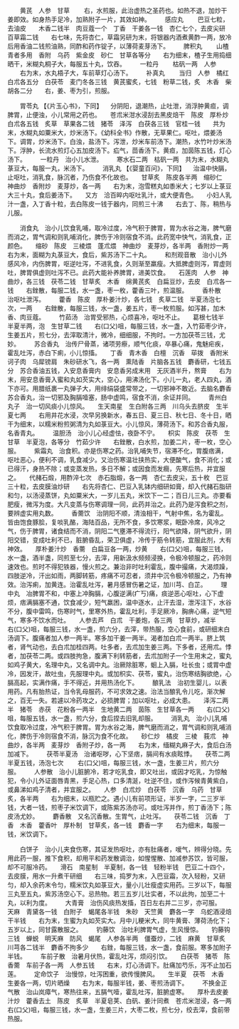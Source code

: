 <!-- { "loadSidebar": true } -->
　　黄芪　人参　甘草
　　右，水煎服，此治虚热之圣药也。如热不退，加炒干姜即效。如身热手足冷，加熟附子一片，其效如神。
　　感应丸
　　巴豆七粒，去油皮　　木香二钱半　肉豆蔻一个　丁香　干姜各一钱　杏仁七个，去皮尖研　百草霜二钱　　右七味，先将杏仁，草霜另研为末，将银器内酒煮黄酢一两，放冷后用香油二钱煎油熟，同酢和药作锭子，以薄荷麦芽汤下。
　　脾积丸
　　山楂青者多用　香附　乌药　紫金皮　砂仁　甘草各等分　　右为细末，楂子生用捣细晒干，米糊丸桐子大，每服五十丸，饮吞。
　　一粒丹
　　枯矾一两　人参
　　右为末，水丸梧子大，车前草灯心汤下。
　　补真丸
　　当归　人参　橘红　白朮各五分　白茯苓　麦门冬各三钱　黄芪蜜炙，七钱　粉草二钱，炙　木香　柴胡各二分　　右，姜、枣为引，煎服。

　　胃苓丸 【《片玉心书》，下同】 　分阴阳，退潮热，止吐泄，消浮肿黄疸，调脾胃，止便浊，小儿常用之药也。　　苍朮米泔水浸刮去黑皮焙干　陈皮　厚朴炒　白朮各五钱　炙草　草果各二钱　猪苓　泽泻　白茯各三钱　官桂一钱　　共为末，水糊丸如粟米大，炒米汤下。《幼科全书》作散，无草果仁。呕吐，煨姜汤下。调胃，炒米汤下。白浊，盐汤下。泻泄，炒米车前汤下。潮热，水竹叶炒米汤下。浮肿，长流水煎灯心五加皮汤下。疝气，茴香汤下。黄疸，加茵陈五钱，灯心汤下。
　　一粒丹　治小儿水泄。
　　寒水石二两　枯矾一两　共为末，水糊丸菉豆大，每服一丸，米汤下。
　　消乳丸 【《婴童百问》，下同】 　治温中快膈，止呕吐，消乳食，脉沉者，乃伤食不化故也。　　甘草炙　陈皮各半两　缩砂仁　神曲炒　香附炒　麦芽炒，各一两　　右为末，泡雪糕丸如黍米大；七岁以上菉豆大三十丸，食后姜汤下。　　又方　洽百晬内呕吐乳汁，或大便青色。　　小妇人乳汁一盏，入丁香十粒，去白陈皮一钱于器内，同煎三十沸　　右去丁、陈，稍热与儿服。

　　消食丸　治小儿饮食乳哺，取冷过度，冷气积于脾胃，胃为水谷之海，脾气磨而消之，胃气调和则乳哺消化，脾伤于冷则宿食不消。此药宽中快气，消乳食，正颜色。　　缩砂　陈皮　三棱煨　蓬朮煨　神曲炒　麦芽炒，各半两　香附炒一两　　右为末，面糊为丸菉豆大，食后，紫苏汤下二十丸。
　　和剂观音散　治小儿外感风冷，内伤脾胃，呕逆吐泻，不进乳食，久则渐至羸瘦。大抵脾虚则泻，胃虚则吐，脾胃俱虚则吐泻不已。此药大能补养脾胃，进美饮食。　　石莲肉　人参　神曲炒，各三钱　茯苓二钱　甘草炙　木香　绵黄芪炙　白扁豆炒，去皮　白朮各一钱　　右銼散，每服二钱，水一盏，枣一枚，藿香三叶，煎温服。
　　香朴散　治呕吐泄泻。
　　藿香　陈皮　厚朴姜汁炒，各七钱　炙草二钱　半夏汤泡七次，一两　　右銼散，每服三钱，水一盏，姜五片，枣一枚煎服。如泻甚，加木香、肉豆蔻。
　　竹茹汤　治胃受邪热，心烦喜冷，呕吐不止。　　葛根七钱半　半夏半两，泡　生甘草二钱　　右(口父)咀，每服三钱，水一盏，入竹茹枣少许，生姜五片，煎七分，去滓取清汁，微冷，细细服，不拘时。一方加茯苓三钱，尤妙。
　　苏合香丸　治传尸骨蒸，诸项劳瘵，顺气化痰，卒暴心痛，鬼魅疟疾，霍乱吐泻，赤白下痢，小儿惊搐。　　丁香　青木香　白檀　沉香　荜拨　香附米　诃子肉　乌犀镑肩　朱砂研水飞，各一两　熏陆香　片脑各五钱　麝香研，七钱五分　苏合香油五钱，入安息香膏内　安息香另成末用　无灰酒半升，熬膏　　右为末，用安息香膏入蜜和丸如芡实大，空心，用沸汤化下。小儿一丸，老人四丸，酒下亦可。用腊纸裹一丸弹子大，用绯绢袋盛常带之，一切邪神不敢近。去脑名麝香苏合香丸，治一切邪及胸膈噎塞，肠中虚鸣，宿食不消，余证并同。
　　青州白丸子　治一切风痰小儿惊风。　　生天南星　生白附各三两　川乌头去脐皮　生半夏七两　　右用井花水浸，次早另换新水，春五日、夏三日、秋七日、冬十日，晒干为细末，以糯米粉煎粥清为丸如菉豆大。小儿惊风，薄荷汤下。和苏合香丸服，名香青丸。
　　温胆汤　治小儿心经虚怯，夜卧不宁。　　枳实　陈皮　茯苓　生甘草　半夏泡，各等分　竹茹少许　　右銼散，白水煎，加姜二片，枣一枚，空心服。
　　紫霜丸　治食积。亦是伤寒之药。治乳哺失节，宿滞不化，胃腹痞满，呕吐恶心，便利不调，乳食减少。又治伤寒温壮挟热实，大便酸气，食不消化；或已得汗，身热不除；或变蒸发热，多日不解；或因食而发癎，先寒后热，并宜服之。　　代赭石煅，用酢淬七次　赤石脂煅，各一两　杏仁去皮尖，五十枚　巴豆三十粒，去皮膜油炒研　　右先将杏仁、巴豆入乳钵内细研如膏，却入代赭石脂研和匀，以汤浸蒸饼，丸如粟米大，一岁儿五丸，米饮下一二；百日儿三丸。亦要看肥瘦，微泻为度。大凡变蒸与伤寒调理一同，此药并治之。此药乃是泻食积之剂，要辨虚实用丸数。
　　香薷饮　治阴阳不顺，清浊相干，气射中焦，名为霍乱。皆由饱食豚脍，复啖乳酪，海陆百品，无所不食，多饮寒浆，眠卧冷席，风冷之气，伤于脾胃，诸食结而不消，阴阳二气壅滞不得流行，阳气欲降，阴气欲升，阴阳交错，变成吐利不已，脏腑昏乱，荣卫俱虚，冷传于筋令转筋，宜服此剂，大有神效。　　厚朴姜汁炒　香薷　白扁豆各一两，炒黄　　右(口父)咀，每服三钱，水一盏，酒半盏，同煎至七分，去滓，用新汲水频频浸换，令极冷顿服之，药冷则速效也。煎时不得犯铁器，慢火煎之。兼治非时吐利霍乱，腹中撮痛，大渴烦躁，四肢逆冷，汗出如雨，两脚转筋，疼痛不可忍者，须井中沉令极冷顿服之，乃有神效。治泻痢，加黄连。治霍乱吐泻，暑月感冒伤暑之证，加川芎、白芷。
　　理中丸　冶脾胃不和，中塞上冲胸膈，心腹逆满(疒丂)痛，痰逆恶心呕吐，心下虚烦，痞满膈塞不通，饮食减少，短气羸困，温中逐水，止汗去湿，泄泻注下，水谷不分，腹中雷鸣，伤寒时气，里寒外热，霍乱吐利，手足厥冷，胸痹心痛，逆气短气，寒多不饮水而吐。　　人参去芦　白朮　干姜炮，各三两　甘草炒，减半　　右(口父)咀，每服三钱，水一盏，煎六分，去滓，带热服，空心食前，或研细末白汤调下。腹痛者加人参一两半。寒多加干姜一两半。渴者加白朮一两半。脐上筑者，肾气动也，去白朮加桂四两。吐多者，去朮加生姜三两。下多者，还用朮。悸者，加茯苓二两。或四肢拘急，腹满下利转筋者，去朮加附子一个生用末之，蜜丸如鸡子黄大，名理中丸，又名调中丸。治厥除脏寒，蛔上入膈，吐长虫；或胃中虚冷，因发汗，故吐虫，先服理中丸。或加枳实、茯苓，蜜丸，治伤寒结胸欲绝，心膈高起，实满作痛，手不得近，并用热汤化下。
　　酿乳法　治初生婴儿，以表用药。凡有胎热证，当令乳母服药，不可求效之速。治法当酿乳令儿吃，渐次解之，百无一失。若遽以冷药攻之，必损脾胃；加以呕吐，必成大患。　　泽泻二两半　猪苓　赤茯　花粉各一两半　生地黄二两　茵陈　生甘草各一两　　右(口父)咀，每服五钱，水一盏，煎六分，食后捏去旧乳却服。
　　消乳丸　治小儿乳哺饮食取冷过度，冷气积于脾胃。胃为水谷之海，脾气磨而消之，胃气调和则乳哺消化，脾伤于冷则宿食不消，脉沉为食不化故。　　砂仁炒　橘皮　三棱　莪朮　神曲炒，各半两　麦芽炒　香附子炒，各一两　　右为末，缅糊丸麻子大，食后白汤加减下。
　　茯苓半夏汤　治诸呕哕，心下坚痞，膈间有水痰眩悸。　　茯苓二两　半夏五钱，汤泡七次
　　右(口父)咀，每服三钱，水一盏，生姜三片，煎六分服。
　　人参散　治小儿脏腑冷，若才吃乳食，即又吐出，或因才吃乳，为惊触犯，令小儿外证面唇青黑，手足心热，口多清涎，吐逆不住，或作泻候青黄紫白，或鼻涕如鸡子清者，并宜服之。　　人参　白朮炒　白茯苓　沉香　乌药　甘草炙，各半两　　右为细末，以瓶贮之。遇小儿有前项形证，半岁一字，二三岁半钱，大者一钱，煎枣子米饮调下，或陈紫苏汤亦可。或吐泻并作，煎丁香汤下；陈皮汤尤妙。
　　麝香散　又名沉香散。生胃气，止吐泻。　　茯苓二钱　沉香　丁香　木香　藿香叶　厚朴制　甘草炙，各一钱　麝香一字　　右为细末，每服一钱，米饮调下。

　　白饼子　治小儿夹食伤寒，其证发热呕吐，亦有肚痛者，嗳气，辨得分晓。先用此药一服，推下食积，却用平和药发散调治，如惺惺散、加减参苏饮，皆可服，却不可服冷药。　　滑石　南星制　半夏制，各一钱　轻粉半钱　巴豆二十四个，去皮膜，用水一升煮干研细　　右三味，捣罗为末，入巴豆霜，次入轻粉，又研匀，却入余药末令匀，糯米饮丸如菉豆大，量小儿壮瘦虚实用药。三岁以下，每服三丸至五丸，紫苏汤空心下。忌热物。若三五岁儿壮实者，不以此拘，加至二十丸，以利为度。
　　大青膏　治伤风痰热发搐，百日左右并二三岁，亦可服。　　天麻　青黛各一钱　白附子　蝎尾各半钱　朱砂　天竺黄　麝各一字　乌蛇酒浸焙干半钱　　右为末，生蜜为丸如芡实大。月中儿粳米大，同牛黄膏、薄荷汤化下；五岁以上，同甘露散服之。
　　钓藤饮　治吐利脾胃气虚，生风慢惊。　　钓藤钩三钱　蝉蜕　明天麻　防风　蝎尾　人参各半两　僵蚕炒，二钱　麻黄　甘草炙　川芎各二钱半　麝香不拘多少　　右銼，每服三钱，水一盏，食前服。寒多加附子半钱。
　　车前子散　治暑月伏热，霍乱吐泻，烦闷引饮。　　白茯苓　猪苓　陈香薷　车前子各一两　人参五钱　　右末，灯心汤调下。肚痛加芍乐，泻不止加石莲。
　　定命饮子　治慢惊，吐泻困重，欲传慢脾风。　　生半夏　茯苓　木香　生姜各一两，切片晒燥　　右为末，每服半钱，姜、枣煎汤调下。
　　不换金正气散　治山岚瘴气，寒热往来，五膈气噎，霍乱吐泻，脏腑虚寒。　　厚朴去皮姜汁炒　藿香去土　陈皮　炙草　半夏皂荚、白矾、姜汁同煮　苍朮米泔浸，各一两　　右(口父)咀，每服三钱，水一盏，生姜三片，大枣二枚，煎七分，绞去滓，食前带热服。

